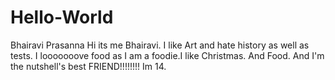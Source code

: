 # Hello-World
Bhairavi Prasanna
Hi its me Bhairavi. I like Art and hate history as well as tests. I looooooove food as I am a foodie.I like Christmas. And Food. And I'm the nutshell's best FRIEND!!!!!!!! Im 14.
